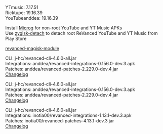 YTmusic: 7.17.51  
Ricktupe: 19.16.39  
YouTubeanddea: 19.16.39  

Install [Microg](https://github.com/ReVanced/GmsCore/releases) for non-root YouTube and YT Music APKs  
Use [zygisk-detach](https://github.com/j-hc/zygisk-detach) to detach root ReVanced YouTube and YT Music from Play Store  

[revanced-magisk-module](https://github.com/j-hc/revanced-magisk-module)
  
CLI: j-hc/revanced-cli-4.6.0-all.jar  
Integrations: anddea/revanced-integrations-0.156.0-dev.3.apk  
Patches: anddea/revanced-patches-2.229.0-dev.4.jar  
[Changelog](https://github.com/anddea/revanced-patches/releases/tag/v2.229.0-dev.4)

CLI: j-hc/revanced-cli-4.6.0-all.jar  
Integrations: anddea/revanced-integrations-0.156.0-dev.3.apk  
Patches: anddea/revanced-patches-2.229.0-dev.4.jar  
[Changelog](https://github.com/anddea/revanced-patches/releases/tag/v2.229.0-dev.4)

CLI: j-hc/revanced-cli-4.6.0-all.jar  
Integrations: inotia00/revanced-integrations-1.13.1-dev.3.apk  
Patches: inotia00/revanced-patches-4.13.1-dev.3.jar  
[Changelog](https://github.com/inotia00/revanced-patches/releases/tag/v4.13.1-dev.3)  
